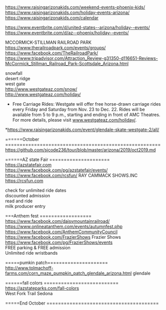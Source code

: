 




https://www.raisingarizonakids.com/weekend-events-phoenix-kids/    
https://www.raisingarizonakids.com/holiday-events-arizona/    
https://www.raisingarizonakids.com/calendar    
     
https://www.eventbrite.com/d/united-states--arizona/holiday--events/    
https://www.eventbrite.com/d/az--phoenix/holiday--events/    
     
     
 MCCORMICK-STILLMAN RAILROAD PARK        
https://www.therailroadpark.com/events/groups/     
https://www.facebook.com/TheRailroadPark/      
https://www.tripadvisor.com/Attraction_Review-g31350-d116651-Reviews-McCormick_Stillman_Railroad_Park-Scottsdale_Arizona.html    
    
     
                    
         
snowfall   
desert ridge   
west gate   
http://www.westgateaz.com/snow/   
http://www.westgateaz.com/holiday/   
* Free Carriage Rides: Westgate will offer free horse-drawn carriage rides every Friday and
Saturday from Nov. 23 to Dec. 22. Rides will be available from 5 to 9 p.m., starting and ending in
front of AMC Theatres. For more details, please visit www.westgateaz.com/holiday/.   

*https://www.raisingarizonakids.com/event/glendale-skate-westgate-2/all/    
     
======October ======================================================    
https://github.com/sjcode236/tour/blob/master/arizona/2019/oct2019.md    

======AZ state Fair =====================     
https://azstatefair.com     
https://www.facebook.com/pg/azstatefair/events/      
https://www.facebook.com/rcsfun/  RAY CAMMACK SHOWS.INC https://rcsfun.com   


check for unlimited ride dates   
discounted admission   
read and ride    
milk producer entry   

===Anthem fest ==================    
https://www.facebook.com/daisymountainrailroad/    
https://www.onlineatanthem.com/events/autumnfest.php     
https://www.facebook.com/AnthemCommunityCouncil     
https://www.facebook.com/FrazierShows   Frazier Shows   
https://www.facebook.com/pg/FrazierShows/events    
FREE parking & FREE admission  
Unlimited ride wristbands  

=====pumkin patch=====================   
http://www.tolmachoff-farms.com/corn_maze_pumpkin_patch_glendale_arizona.html    glendale 

======fall colors ==========================
https://azstateparks.com/fall-colors     
West Fork Trail Sedona 


=====End October =======================================     

